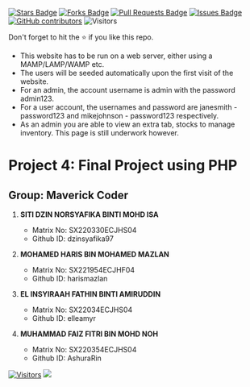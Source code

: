 <a href="https://github.com/drshahizan/software-engineering/stargazers"><img src="https://img.shields.io/github/stars/drshahizan/software-engineering" alt="Stars Badge"/></a>
<a href="https://github.com/drshahizan/software-engineering/network/members"><img src="https://img.shields.io/github/forks/drshahizan/software-engineering" alt="Forks Badge"/></a>
<a href="https://github.com/drshahizan/software-engineering/pulls"><img src="https://img.shields.io/github/issues-pr/drshahizan/software-engineering" alt="Pull Requests Badge"/></a>
<a href="https://github.com/drshahizan/software-engineering/issues"><img src="https://img.shields.io/github/issues/drshahizan/software-engineering" alt="Issues Badge"/></a>
<a href="https://github.com/drshahizan/software-engineering/graphs/contributors"><img alt="GitHub contributors" src="https://img.shields.io/github/contributors/drshahizan/software-engineering?color=2b9348"></a>
![Visitors](https://api.visitorbadge.io/api/visitors?path=https%3A%2F%2Fgithub.com%2Fdrshahizan%2Fsoftware-engineering&labelColor=%23d9e3f0&countColor=%23697689&style=flat)

Don't forget to hit the :star: if you like this repo.

- This website has to be run on a web server, either using a MAMP/LAMP/WAMP etc.
- The users will be seeded automatically upon the first visit of the website.
- For an admin, the account username is admin with the password admin123.
- For a user account, the usernames and password are janesmith - password123 and mikejohnson - password123 respectively.
- As an admin you are able to view an extra tab, stocks to manage inventory. This page is still underwork however.


# Project 4: Final Project using PHP

## Group: Maverick Coder

1. **SITI DZIN NORSYAFIKA BINTI MOHD ISA**
   - Matrix No: SX220330ECJHS04
   - Github ID: dzinsyafika97

2. **MOHAMED HARIS BIN MOHAMED MAZLAN**
   - Matrix No: SX221954ECJHF04
   - Github ID: harismazlan

3. **EL INSYIRAAH FATHIN BINTI AMIRUDDIN**
   - Matrix No: SX22034ECJHS04
   - Github ID: elleamyr

4. **MUHAMMAD FAIZ FITRI BIN MOHD NOH**
   - Matrix No: SX220354ECJHS04
   - Github ID: AshuraRin
   
[![Visitors](https://api.visitorbadge.io/api/visitors?path=https%3A%2F%2Fgithub.com%2Fdrshahizan&labelColor=%23697689&countColor=%23555555&style=plastic)](https://visitorbadge.io/status?path=https%3A%2F%2Fgithub.com%2Fdrshahizan)
![](https://hit.yhype.me/github/profile?user_id=81284918)

